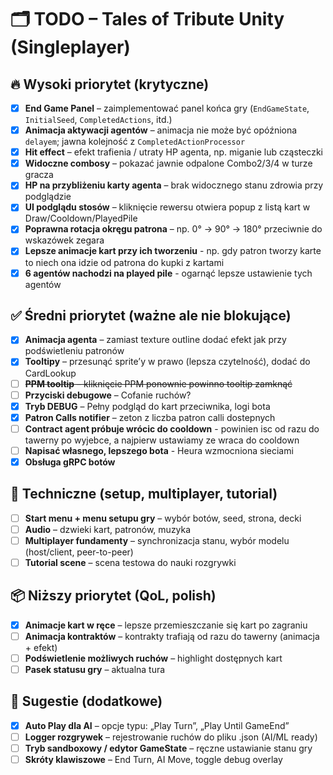 # 🗂️ TODO – Tales of Tribute Unity (Singleplayer)

## 🔥 Wysoki priorytet (krytyczne)

- [x] **End Game Panel** – zaimplementować panel końca gry (`EndGameState`, `InitialSeed`, `CompletedActions`, itd.)
- [x] **Animacja aktywacji agentów** – animacja nie może być opóźniona `delayem`; jawna kolejność z `CompletedActionProcessor`
- [x] **Hit effect** – efekt trafienia / utraty HP agenta, np. miganie lub cząsteczki
- [x] **Widoczne combosy** – pokazać jawnie odpalone Combo2/3/4 w turze gracza
- [x] **HP na przybliżeniu karty agenta** – brak widocznego stanu zdrowia przy podglądzie
- [x] **UI podglądu stosów** – kliknięcie rewersu otwiera popup z listą kart w Draw/Cooldown/PlayedPile
- [x] **Poprawna rotacja okręgu patrona** – np. 0° → 90° → 180° przeciwnie do wskazówek zegara
- [x] **Lepsze animacje kart przy ich tworzeniu** - np. gdy patron tworzy karte to niech ona idzie od patrona do kupki z kartami
- [x] **6 agentów nachodzi na played pile** - ogarnąć lepsze ustawienie tych agentów

## ✅ Średni priorytet (ważne ale nie blokujące)

- [x] **Animacja agenta** – zamiast texture outline dodać efekt jak przy podświetleniu patronów
- [x] **Tooltipy** – przesunąć sprite’y w prawo (lepsza czytelność), dodać do CardLookup
- [ ] ~~**PPM tooltip** – kliknięcie PPM ponownie powinno tooltip zamknąć~~
- [ ] **Przyciski debugowe** – Cofanie ruchów?
- [x] **Tryb DEBUG** – Pełny podgląd do kart przeciwnika, logi bota
- [x] **Patron Calls notifier** – zeton z liczba patron calli dostepnych
- [ ] **Contract agent próbuje wrócic do cooldown** - powinien isc od razu do tawerny po wyjebce, a najpierw ustawiamy ze wraca do cooldown
- [ ] **Napisać własnego, lepszego bota** - Heura wzmocniona sieciami
- [x] **Obsługa gRPC botów**

## 🧪 Techniczne (setup, multiplayer, tutorial)

- [ ] **Start menu + menu setupu gry** – wybór botów, seed, strona, decki
- [ ] **Audio** – dzwieki kart, patronów, muzyka
- [ ] **Multiplayer fundamenty** – synchronizacja stanu, wybór modelu (host/client, peer-to-peer)
- [ ] **Tutorial scene** – scena testowa do nauki rozgrywki

## 📦 Niższy priorytet (QoL, polish)

- [x] **Animacje kart w ręce** – lepsze przemieszczanie się kart po zagraniu
- [ ] **Animacja kontraktów** – kontrakty trafiają od razu do tawerny (animacja + efekt)
- [ ] **Podświetlenie możliwych ruchów** – highlight dostępnych kart
- [ ] **Pasek statusu gry** – aktualna tura

## 🧠 Sugestie (dodatkowe)

- [x] **Auto Play dla AI** – opcje typu: „Play Turn”, „Play Until GameEnd”
- [ ] **Logger rozgrywek** – rejestrowanie ruchów do pliku .json (AI/ML ready)
- [ ] **Tryb sandboxowy / edytor GameState** – ręczne ustawianie stanu gry
- [ ] **Skróty klawiszowe** – End Turn, AI Move, toggle debug overlay
